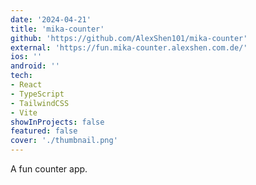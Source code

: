 ```yaml
---
date: '2024-04-21'
title: 'mika-counter'
github: 'https://github.com/AlexShen101/mika-counter'
external: 'https://fun.mika-counter.alexshen.com.de/'
ios: ''
android: ''
tech:
- React
- TypeScript
- TailwindCSS
- Vite
showInProjects: false
featured: false
cover: './thumbnail.png'
---
```


A fun counter app.
